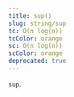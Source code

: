 ```yaml
---
title: sup()
slug: string/sup
tc: O(n log(n))
tcColor: orange
sc: O(n log(n))
scColor: orange
deprecated: true
---
```

`sup`.